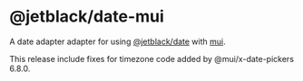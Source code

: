 # @jetblack/date-mui

A date adapter adapter for using
[@jetblack/date](https://github.com/rob-blackbourn/jetblack-js-date)
with [mui](https://mui.com).

This release include fixes for timezone code added by @mui/x-date-pickers 6.8.0.
